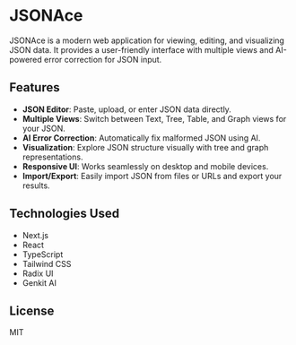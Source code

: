 # JSONAce

JSONAce is a modern web application for viewing, editing, and visualizing JSON data. It provides a user-friendly interface with multiple views and AI-powered error correction for JSON input.

## Features

- **JSON Editor**: Paste, upload, or enter JSON data directly.
- **Multiple Views**: Switch between Text, Tree, Table, and Graph views for your JSON.
- **AI Error Correction**: Automatically fix malformed JSON using AI.
- **Visualization**: Explore JSON structure visually with tree and graph representations.
- **Responsive UI**: Works seamlessly on desktop and mobile devices.
- **Import/Export**: Easily import JSON from files or URLs and export your results.

## Technologies Used
- Next.js
- React
- TypeScript
- Tailwind CSS
- Radix UI
- Genkit AI

## License
MIT
